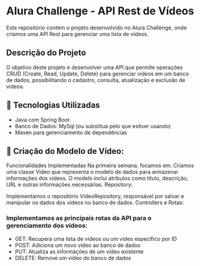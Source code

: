 # Alura Challenge - API Rest de Vídeos
Este repositório contém o projeto desenvolvido no Alura Challenge, onde criamos uma API Rest para gerenciar uma lista de vídeos.

## Descrição do Projeto
O objetivo deste projeto é desenvolver uma API que permite operações CRUD (Create, Read, Update, Delete) para gerenciar vídeos em um banco de dados, possibilitando o cadastro, consulta, atualização e exclusão de vídeos.

## 🚀 Tecnologias Utilizadas
* Java com Spring Boot
* Banco de Dados: MySql (ou substitua pelo que estiver usando)
* Maven para gerenciamento de dependências


## 📜 Criação do Modelo de Vídeo:
Funcionalidades Implementadas
Na primeira semana, focamos em:
Criamos uma classe Video que representa o modelo de dados para armazenar informações dos vídeos.
O modelo inclui atributos como título, descrição, URL e outras informações necessárias.
Repository:

Implementamos o repositório VideoRepository, responsável por salvar e manipular os dados dos vídeos no banco de dados.
Controllers e Rotas:

### Implementamos as principais rotas da API para o gerenciamento dos vídeos:
* GET: Recupera uma lista de vídeos ou um vídeo específico por ID
* POST: Adiciona um novo vídeo ao banco de dados
* PUT: Atualiza as informações de um vídeo existente
* DELETE: Remove um vídeo do banco de dados


